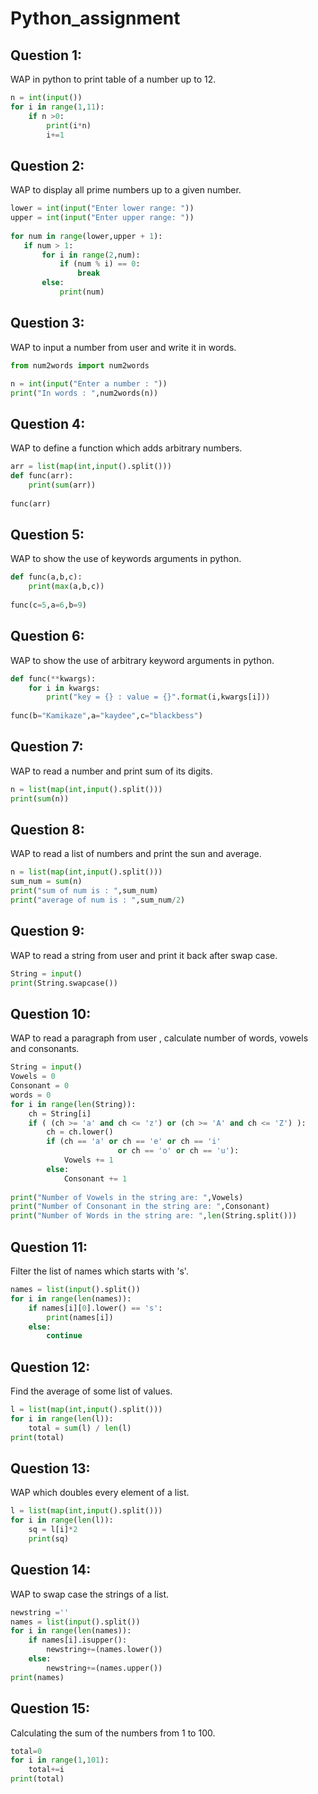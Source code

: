 # Python_assignment

## Question 1:
WAP in python to print table of a number up to 12.
```python
n = int(input())
for i in range(1,11):
    if n >0:
        print(i*n)
        i+=1
```
## Question 2:
WAP to display all prime numbers up to a given number.
```python
lower = int(input("Enter lower range: "))  
upper = int(input("Enter upper range: "))  
  
for num in range(lower,upper + 1):  
   if num > 1:  
       for i in range(2,num):  
           if (num % i) == 0:  
               break  
       else:  
           print(num)
```
## Question 3:
WAP to input a number from user and write it in words.
```python
from num2words import num2words

n = int(input("Enter a number : "))
print("In words : ",num2words(n))
```
## Question 4:
WAP to define a function which adds arbitrary numbers.
```python
arr = list(map(int,input().split()))
def func(arr):
    print(sum(arr))
        
func(arr)
```
## Question 5:
WAP to show the use of keywords arguments in python.
```python
def func(a,b,c):
    print(max(a,b,c))
       
func(c=5,a=6,b=9)
```
## Question 6:
WAP to show the use of arbitrary keyword arguments in python.
```python
def func(**kwargs):
    for i in kwargs:
        print("key = {} : value = {}".format(i,kwargs[i]))
       
func(b="Kamikaze",a="kaydee",c="blackbess")
```
## Question 7:
WAP to read a number and print sum of its digits.
```python
n = list(map(int,input().split()))
print(sum(n))
```
## Question 8:
WAP to read a list of numbers and print the sun and average.
```python
n = list(map(int,input().split()))
sum_num = sum(n)
print("sum of num is : ",sum_num)
print("average of num is : ",sum_num/2)
```
## Question 9:
WAP to read a string from user and print it back after swap case.
```python
String = input()
print(String.swapcase())
```
## Question 10:
WAP to read a paragraph from user , calculate number of words, vowels and consonants.
```python
String = input()
Vowels = 0
Consonant = 0
words = 0
for i in range(len(String)):
    ch = String[i]
    if ( (ch >= 'a' and ch <= 'z') or (ch >= 'A' and ch <= 'Z') ):
        ch = ch.lower()
        if (ch == 'a' or ch == 'e' or ch == 'i' 
                        or ch == 'o' or ch == 'u'): 
            Vowels += 1
        else: 
            Consonant += 1
            
print("Number of Vowels in the string are: ",Vowels)
print("Number of Consonant in the string are: ",Consonant)
print("Number of Words in the string are: ",len(String.split()))
```
## Question 11:
 Filter the list of names which starts with 's'.
```python
names = list(input().split())
for i in range(len(names)):
    if names[i][0].lower() == 's':
        print(names[i])
    else:
        continue
```
## Question 12:
Find the average of some list of values.
```python
l = list(map(int,input().split()))
for i in range(len(l)):
    total = sum(l) / len(l)
print(total)
```
## Question 13:
WAP which doubles every element of a list.
```python
l = list(map(int,input().split()))
for i in range(len(l)):
    sq = l[i]*2
    print(sq)
```
## Question 14:
WAP to swap case the strings of a list.
```python
newstring =''
names = list(input().split())
for i in range(len(names)):
    if names[i].isupper():
        newstring+=(names.lower())
    else:
        newstring+=(names.upper())
print(names)
```
## Question 15:
Calculating the sum of the numbers from 1 to 100.
```python
total=0
for i in range(1,101):
    total+=i
print(total)
```
